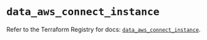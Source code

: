 # `data_aws_connect_instance`

Refer to the Terraform Registry for docs: [`data_aws_connect_instance`](https://registry.terraform.io/providers/hashicorp/aws/5.100.0/docs/data-sources/connect_instance).
